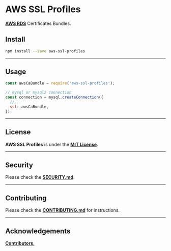 # AWS SSL Profiles

[**AWS RDS**](https://aws.amazon.com/rds/) Certificates Bundles.

## Install

```bash
npm install --save aws-ssl-profiles
```

---

## Usage

```js
const awsCaBundle = require('aws-ssl-profiles');

// mysql or mysql2 connection
const connection = mysql.createConnection({
  //...
  ssl: awsCaBundle,
});
```

---

## License

**AWS SSL Profiles** is under the [**MIT License**](./LICENSE).

---

## Security

Please check the [**SECURITY.md**](./SECURITY.md).

---

## Contributing

Please check the [**CONTRIBUTING.md**](./CONTRIBUTING.md) for instructions.

---

## Acknowledgements

[**Contributors**.](https://github.com/mysqljs/aws-ssl-profiles/graphs/contributors)
